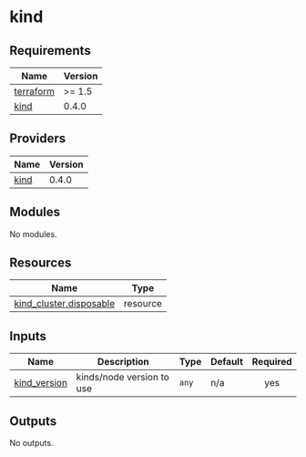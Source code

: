 # kind

<!-- BEGINNING OF PRE-COMMIT-TERRAFORM DOCS HOOK -->
## Requirements

| Name | Version |
|------|---------|
| <a name="requirement_terraform"></a> [terraform](#requirement\_terraform) | >= 1.5 |
| <a name="requirement_kind"></a> [kind](#requirement\_kind) | 0.4.0 |

## Providers

| Name | Version |
|------|---------|
| <a name="provider_kind"></a> [kind](#provider\_kind) | 0.4.0 |

## Modules

No modules.

## Resources

| Name | Type |
|------|------|
| [kind_cluster.disposable](https://registry.terraform.io/providers/tehcyx/kind/0.4.0/docs/resources/cluster) | resource |

## Inputs

| Name | Description | Type | Default | Required |
|------|-------------|------|---------|:--------:|
| <a name="input_kind_version"></a> [kind\_version](#input\_kind\_version) | kinds/node version to use | `any` | n/a | yes |

## Outputs

No outputs.
<!-- END OF PRE-COMMIT-TERRAFORM DOCS HOOK -->
